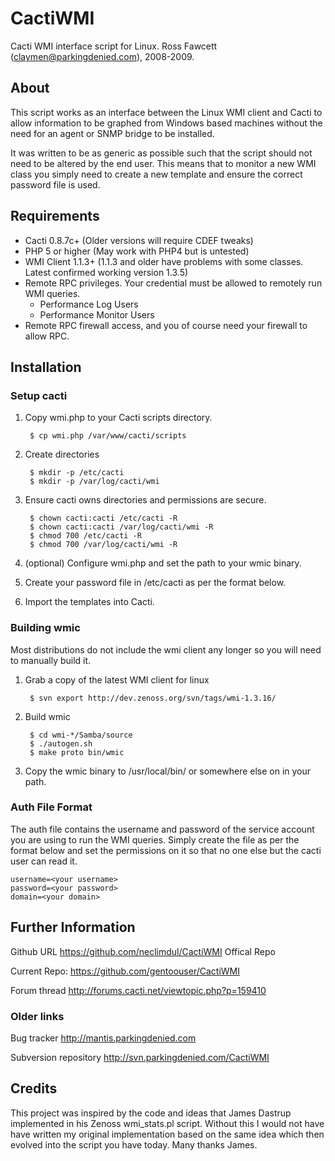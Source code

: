 # CactiWMI

Cacti WMI interface script for Linux.
Ross Fawcett (claymen@parkingdenied.com), 2008-2009.

## About

This script works as an interface between the Linux WMI client and Cacti to allow information to be graphed from Windows based machines without the need for an agent or SNMP bridge to be installed.

It was written to be as generic as possible such that the script should not need to be altered by the end user. This means that to monitor a new WMI class you simply need to create a new template and ensure the correct password file is used.

## Requirements

- Cacti 0.8.7c+ (Older versions will require CDEF tweaks)
- PHP 5 or higher (May work with PHP4 but is untested)
- WMI Client 1.1.3+ (1.1.3 and older have problems with some classes. Latest confirmed working version 1.3.5)
- Remote RPC privileges. Your credential must be allowed to remotely run WMI queries.
  - Performance Log Users
  - Performance Monitor Users
- Remote RPC firewall access, and you of course need your firewall to allow RPC.

## Installation

### Setup cacti

1. Copy wmi.php to your Cacti scripts directory.

        $ cp wmi.php /var/www/cacti/scripts

2. Create directories

        $ mkdir -p /etc/cacti
        $ mkdir -p /var/log/cacti/wmi

3. Ensure cacti owns directories and permissions are secure.

        $ chown cacti:cacti /etc/cacti -R
        $ chown cacti:cacti /var/log/cacti/wmi -R
        $ chmod 700 /etc/cacti -R
        $ chmod 700 /var/log/cacti/wmi -R

4. (optional) Configure wmi.php and set the path to your wmic binary.
5. Create your password file in /etc/cacti as per the format below.
6. Import the templates into Cacti.

### Building wmic
Most distributions do not include the wmi client any longer so you will need to manually build it.

1. Grab a copy of the latest WMI client for linux

        $ svn export http://dev.zenoss.org/svn/tags/wmi-1.3.16/

2. Build wmic

        $ cd wmi-*/Samba/source
        $ ./autogen.sh
        $ make proto bin/wmic

3. Copy the wmic binary to /usr/local/bin/ or somewhere else on in your path.

### Auth File Format

The auth file contains the username and password of the service account you are using to run the WMI queries. Simply create the file as per the format below and set the permissions on it so that no one else but the cacti user can read it.

```
username=<your username>
password=<your password>
domain=<your domain>
```

## Further Information

Github URL https://github.com/neclimdul/CactiWMI Offical Repo

Current Repo: https://github.com/gentoouser/CactiWMI

Forum thread
http://forums.cacti.net/viewtopic.php?p=159410

### Older links
Bug tracker
http://mantis.parkingdenied.com

Subversion repository
http://svn.parkingdenied.com/CactiWMI

## Credits

This project was inspired by the code and ideas that James Dastrup implemented in his Zenoss wmi_stats.pl script. Without this I would not have have written my original implementation based on the same idea which then evolved into the script you have today. Many thanks James.
